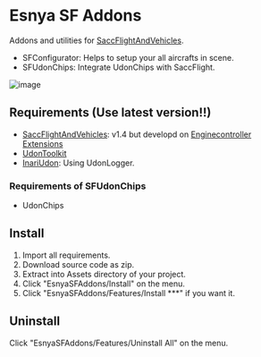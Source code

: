 # Esnya SF Addons

Addons and utilities for [SaccFlightAndVehicles](https://github.com/Sacchan-VRC/SaccFlightAndVehicles).

- SFConfigurator: Helps to setup your all aircrafts in scene.
- SFUdonChips: Integrate UdonChips with SaccFlight.

![image](https://user-images.githubusercontent.com/2088693/128509020-f51cfd89-f9d5-4f4b-9ef0-79fff7f61495.png)


## Requirements (Use latest version!!)
- [SaccFlightAndVehicles](https://github.com/Sacchan-VRC/SaccFlightAndVehicles): v1.4 but developd on [Enginecontroller Extensions](https://github.com/Sacchan-VRC/SaccFlightAndVehicles/commit/db5249c1d1b42a35208fedf3b18a3608e2c065a8)
- [UdonToolkit](https://github.com/orels1/UdonToolkit)
- [InariUdon](https://github.com/esnya/InariUdon): Using UdonLogger.

### Requirements of SFUdonChips
- UdonChips

## Install
1. Import all requirements.
2. Download source code as zip.
3. Extract into Assets directory of your project.
4. Click "EsnyaSFAddons/Install" on the menu.
5. Click "EsnyaSFAddons/Features/Install ***" if you want it.

## Uninstall
Click "EsnyaSFAddons/Features/Uninstall All" on the menu.
